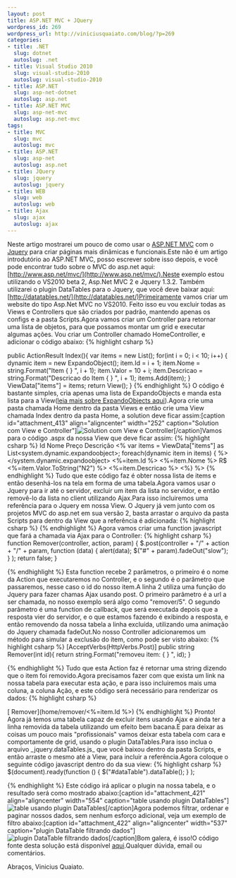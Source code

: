 ```yaml
--- 
layout: post
title: ASP.NET MVC + JQuery
wordpress_id: 269
wordpress_url: http://viniciusquaiato.com/blog/?p=269
categories: 
- title: .NET
  slug: dotnet
  autoslug: .net
- title: Visual Studio 2010
  slug: visual-studio-2010
  autoslug: visual-studio-2010
- title: ASP.NET
  slug: asp-net-dotnet
  autoslug: asp.net
- title: ASP.NET MVC
  slug: asp-net-mvc
  autoslug: asp.net-mvc
tags: 
- title: MVC
  slug: mvc
  autoslug: mvc
- title: ASP.NET
  slug: asp-net
  autoslug: asp.net
- title: JQuery
  slug: jquery
  autoslug: jquery
- title: WEB
  slug: web
  autoslug: web
- title: Ajax
  slug: ajax
  autoslug: ajax
---
```

Neste artigo mostrarei um pouco de como usar o [ASP.NET MVC](http://www.asp.net/mvc/) com o [Jquery](http://www.jquery.com) para criar páginas mais dinâmicas e funcionais.Este não é um artigo introdutório ao ASP.NET MVC, posso escrever sobre isso depois, e você pode encontrar tudo sobre o MVC do asp.net aqui: [http://www.asp.net/mvc/](http://www.asp.net/mvc/).Neste exemplo estou utilizando o VS2010 beta 2, Asp.Net MVC 2 e Jquery 1.3.2. Também utilizarei o plugin DataTables para o Jquery, que você deve baixar aqui: [http://datatables.net/](http://datatables.net/)Primeiramente vamos criar um website do tipo Asp.Net MVC no VS2010. Feito isso eu vou excluir todas as Views e Controllers que são criados por padrão, mantendo apenas os configs e a pasta Scripts.Agora vamos criar um Controller para retornar uma lista de objetos, para que possamos montar um grid e executar algumas ações. Vou criar um Controller chamado HomeController, e adicionar o código abaixo:
{% highlight csharp %}

public ActionResult Index(){
var items = new List<expandoobject>();
for(int i = 0;
    i < 10;
    i++)    {        dynamic item = new ExpandoObject();
    item.Id = i + 1;
    item.Nome = string.Format("Item {
}
", i + 1);
    item.Valor = 10 + i;
    item.Descricao = string.Format("Descricao do Item {
}
", i + 1);
    items.Add(item);
    }
    ViewData["items"] = items;
return View();
    }
</expandoobject>
{% endhighlight %}
O código é bastante simples, cria apenas uma lista de ExpandoObjects e manda esta lista para a View([leia mais sobre ExpandoObjects aqui](http://viniciusquaiato.com/blog/expandoobject-dinamismo-dotnet-4/)).Agora crie uma pasta chamada Home dentro da pasta Views e então crie uma View chamada Index dentro da pasta Home, a solution deve ficar assim:[caption id="attachment_413" align="aligncenter" width="252" caption="Solution com View e Controller"]![Solution com View e Controller](http://viniciusquaiato.com/blog/wp-content/uploads/2009/12/Solution-com-View-e-Controller.jpg "Solution com View e Controller")[/caption]Vamos para o código .aspx da nossa View que deve ficar assim:
{% highlight csharp %}
            <thead>                <tr style="background-color:#aabbcc;
    color:#fff;
    ">                    <th style="width: 50px;
    ">                        Id                    </th>                    <th style="width: 100px;
    ">                        Nome                    </th>                    <th style="width: 70px;
    ">                        Preço                    </th>                    <th style="width: 200px;
    ">                        Descrição                    </th>                </tr>            </thead>            <tbody>                <%
var items = ViewData["items"] as List<system.dynamic.expandoobject>;
foreach(dynamic item in items)                    {                %>                </system.dynamic.expandoobject><tr id="<%=item.Id %>">                    <td>                        <%=item.Id %>                    </td>                    <td>                        <%=item.Nome %>                    </td>                    <td>                        R$                        <%=item.Valor.ToString("N2") %>                    </td>                    <td>                        <%=item.Descricao %>                    </td>                </tr>                <%}
 %>            </tbody>        </table>    </div></body></html>
{% endhighlight %}
Tudo que este código faz é obter nossa lista de items e então desenhá-los na tela em forma de uma tabela.Agora vamos usar o Jquery para ir até o servidor, excluir um item da lista no servidor, e então removê-lo da lista no client utilizando Ajax.Para isso incluiremos uma referência para o Jquery em nossa View. O Jquery já vem junto com os projetos MVC do asp.net em sua versão 2, basta arrastar o arquivo da pasta Scripts para dentro da View que a referência é adicionada:
{% highlight csharp %}
</script></head>
{% endhighlight %}
Agora vamos criar uma function javascript que fará a chamada via Ajax para o Controller:
{% highlight csharp %}
function Remover(controller, action, param) {    $.post(controller + "/" + action + "/" + param,    function (data) {        alert(data);
    $("#" + param).fadeOut("slow");
    }
);
return false;
    }

{% endhighlight %}
Esta function recebe 2 parâmetros, o primeiro é o nome da Action que executaremos no Controller, e o segundo é o parâmetro que passaremos, nesse caso o id do nosso item.A linha 2 utiliza uma função do Jquery para fazer chamas Ajax usando post. O primeiro parâmetro é a url a ser chamada, no nosso exemplo será algo como "remover/5". O segundo parâmetro é uma function de callback, que será executada depois que a resposta vier do servidor, e o que estamos fazendo é exibindo a resposta, e então removendo da nossa tabela a linha excluída, utilizando uma animação do Jquery chamada fadeOut.No nosso Controller adicionaremos um método para simular a exclusão do item, como pode ser visto abaixo:
{% highlight csharp %}
[AcceptVerbs(HttpVerbs.Post)]
public string Remover(int id){    return string.Format("removeu item: {
}
", id);
    }

{% endhighlight %}
Tudo que esta Action faz é retornar uma string dizendo que o item foi removido.Agora precisamos fazer com que exista um link na nossa tabela para executar esta ação, e para isso incluiremos mais uma coluna, a coluna Ação, e este código será necessário para renderizar os dados:
{% highlight csharp %}
<td>    [        Remover](home/remover/<%=item.Id %>)</td>
{% endhighlight %}
Pronto! Agora já temos uma tabela capaz de excluir itens usando Ajax e ainda ter a linha removida da tabela utilizando um efeito bem bacana.E para deixar as coisas um pouco mais "profissionais" vamos deixar esta tabela com cara e comportamente de grid, usando o plugin DataTables.Para isso inclua o arquivo _jquery.dataTables.js_ que você baixou dentro da pasta Scripts, e então arraste o mesmo até a View, para incluir a referência.Agora coloque o seguinte código javascript dentro do <head></head> da sua view:
{% highlight csharp %}
$(document).ready(function () {    $("#dataTable").dataTable();
    }
);
    
{% endhighlight %}
Este código irá aplicar o plugin na nossa tabela, e o resultado será como mostrado abaixo:[caption id="attachment_421" align="aligncenter" width="554" caption="table usando plugin DataTables"]![table usando plugin DataTables](http://viniciusquaiato.com/blog/wp-content/uploads/2009/12/table-usando-plugin-DataTables.jpg "table usando plugin DataTables")[/caption]Agora podemos filtrar, ordenar e paginar nossos dados, sem nenhum esforço adicional, veja um exemplo de filtro abaixo:[caption id="attachment_422" align="aligncenter" width="537" caption="plugin DataTable filtrando dados"]![plugin DataTable filtrando dados](http://viniciusquaiato.com/blog/wp-content/uploads/2009/12/plugin-DataTable-filtrando-dados.jpg "plugin DataTable filtrando dados")[/caption]Bom galera, é isso!O código fonte desta solução está disponível [aqui](http://viniciusquaiato.com/files/codesamples/MVC/mvcjquerysite.rar).Qualquer dúvida, email ou comentários.

Abraços,
Vinicius Quaiato.
